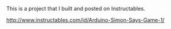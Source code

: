 This is a project that I built and posted on Instructables.

http://www.instructables.com/id/Arduino-Simon-Says-Game-1/
